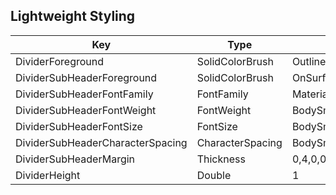## Lightweight Styling

Key|Type|Value
-|-|-
DividerForeground|SolidColorBrush|OutlineVariantBrush
DividerSubHeaderForeground|SolidColorBrush|OnSurfaceLowBrush
DividerSubHeaderFontFamily|FontFamily|MaterialMediumFontFamily
DividerSubHeaderFontWeight|FontWeight|BodySmallFontWeight
DividerSubHeaderFontSize|FontSize|BodySmallFontSize
DividerSubHeaderCharacterSpacing|CharacterSpacing|BodySmallCharacterSpacing
DividerSubHeaderMargin|Thickness|0,4,0,0
DividerHeight|Double|1
